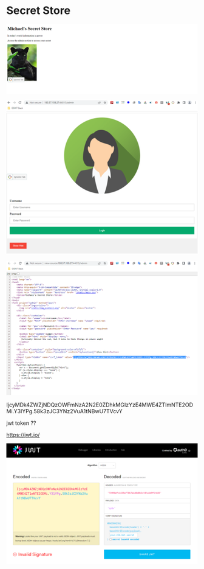 # Secret Store

![Alt text](image_001.png)

![Alt text](image_002.png)

![Alt text](image_003.png)

IjcyMDk4ZWZjNDQzOWFmNzA2N2E0ZDhkMGIzYzE4MWE4ZTlmNTE2ODMi.Y3lYPg.58k3zJC3YNz2VuA1tNBwU7TVcvY

jwt token ??

https://jwt.io/

![Alt text](image_004.png)